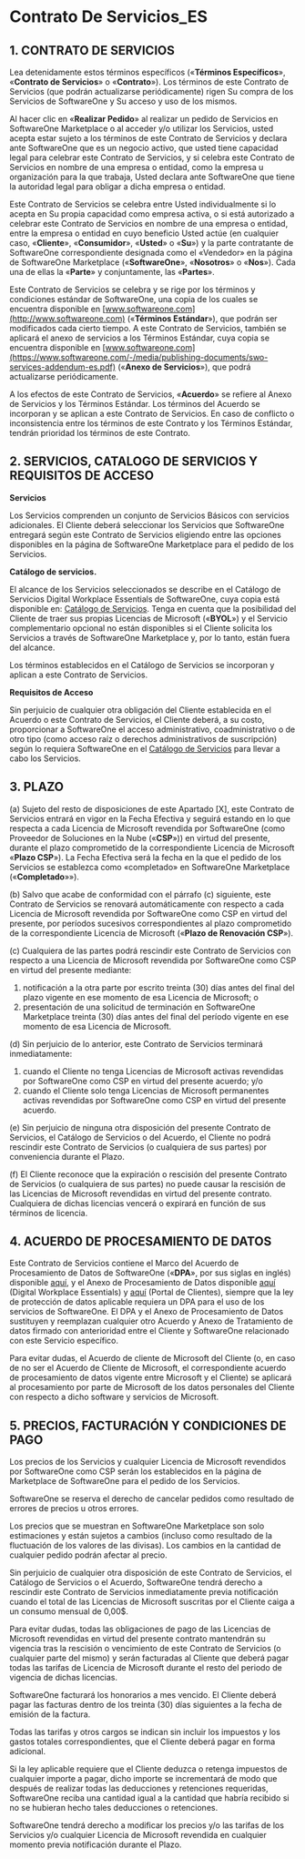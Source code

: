 # Contrato De Servicios\_ES

## 1. CONTRATO DE SERVICIOS

Lea detenidamente estos términos específicos («**Términos Específicos**», «**Contrato de Servicios**» o «**Contrato**»). Los términos de este Contrato de Servicios (que podrán actualizarse periódicamente) rigen Su compra de los Servicios de SoftwareOne y Su acceso y uso de los mismos.

Al hacer clic en «**Realizar Pedido**» al realizar un pedido de Servicios en SoftwareOne Marketplace o al acceder y/o utilizar los Servicios, usted acepta estar sujeto a los términos de este Contrato de Servicios y declara ante SoftwareOne que es un negocio activo, que usted tiene capacidad legal para celebrar este Contrato de Servicios, y si celebra este Contrato de Servicios en nombre de una empresa o entidad, como la empresa u organización para la que trabaja, Usted declara ante SoftwareOne que tiene la autoridad legal para obligar a dicha empresa o entidad.

Este Contrato de Servicios se celebra entre Usted individualmente si lo acepta en Su propia capacidad como empresa activa, o si está autorizado a celebrar este Contrato de Servicios en nombre de una empresa o entidad, entre la empresa o entidad en cuyo beneficio Usted actúe (en cualquier caso, «**Cliente**», «**Consumidor**», «**Usted**» o «**Su**») y la parte contratante de SoftwareOne correspondiente designada como el «Vendedor» en la página de SoftwareOne Marketplace («**SoftwareOne**», «**Nosotros**» o «**Nos**»). Cada una de ellas la «**Parte**» y conjuntamente, las «**Partes**».

Este Contrato de Servicios se celebra y se rige por los términos y condiciones estándar de SoftwareOne, una copia de los cuales se encuentra disponible en [www.softwareone.com](http://www.softwareone.com) («**Términos Estándar**»), que podrán ser modificados cada cierto tiempo. A este Contrato de Servicios, también se aplicará el anexo de servicios a los Términos Estándar, cuya copia se encuentra disponible en [www.softwareone.com](https://www.softwareone.com/-/media/publishing-documents/swo-services-addendum-es.pdf) («**Anexo de Servicios**»), que podrá actualizarse periódicamente.

A los efectos de este Contrato de Servicios, «**Acuerdo**» se refiere al Anexo de Servicios y los Términos Estándar. Los términos del Acuerdo se incorporan y se aplican a este Contrato de Servicios. En caso de conflicto o inconsistencia entre los términos de este Contrato y los Términos Estándar, tendrán prioridad los términos de este Contrato.

## 2. SERVICIOS, CATALOGO DE SERVICIOS Y REQUISITOS DE ACCESO

**Servicios**

Los Servicios comprenden un conjunto de Servicios Básicos con servicios adicionales. El Cliente deberá seleccionar los Servicios que SoftwareOne entregará según este Contrato de Servicios eligiendo entre las opciones disponibles en la página de SoftwareOne Marketplace para el pedido de los Servicios.

**Catálogo de servicios.**

El alcance de los Servicios seleccionados se describe en el Catálogo de Servicios Digital Workplace Essentials de SoftwareOne, cuya copia está disponible en: [Catálogo de Servicios](https://www.softwareone.com/-/media/publishing-documents/swo-digital-workplace-essentials-catalog-es.pdf). Tenga en cuenta que la posibilidad del Cliente de traer sus propias Licencias de Microsoft («**BYOL**») y el Servicio complementario opcional no están disponibles si el Cliente solicita los Servicios a través de SoftwareOne Marketplace y, por lo tanto, están fuera del alcance.

Los términos establecidos en el Catálogo de Servicios se incorporan y aplican a este Contrato de Servicios.

**Requisitos de Acceso**

Sin perjuicio de cualquier otra obligación del Cliente establecida en el Acuerdo o este Contrato de Servicios, el Cliente deberá, a su costo, proporcionar a SoftwareOne el acceso administrativo, coadministrativo o de otro tipo (como acceso raíz o derechos administrativos de suscripción) según lo requiera SoftwareOne en el [Catálogo de Servicios](https://www.softwareone.com/-/media/publishing-documents/swo-digital-workplace-essentials-catalog-es.pdf)  para llevar a cabo los Servicios. &#x20;

## 3. PLAZO

(a) Sujeto del resto de disposiciones de este Apartado \[X], este Contrato de Servicios entrará en vigor en la Fecha Efectiva y seguirá estando en lo que respecta a cada Licencia de Microsoft revendida por SoftwareOne (como Proveedor de Soluciones en la Nube («**CSP**»)) en virtud del presente, durante el plazo comprometido de la correspondiente Licencia de Microsoft «**Plazo CSP**»). La Fecha Efectiva será la fecha en la que el pedido de los Servicios se establezca como «completado» en SoftwareOne Marketplace («**Completado**»»).

(b) Salvo que acabe de conformidad con el párrafo (c) siguiente, este Contrato de Servicios se renovará automáticamente con respecto a cada Licencia de Microsoft revendida por SoftwareOne como CSP en virtud del presente, por períodos sucesivos correspondientes al plazo comprometido de la correspondiente Licencia de Microsoft («**Plazo de Renovación CSP**»).

(c) Cualquiera de las partes podrá rescindir este Contrato de Servicios con respecto a una Licencia de Microsoft revendida por SoftwareOne como CSP en virtud del presente mediante:

1. notificación a la otra parte por escrito treinta (30) días antes del final del plazo vigente en ese momento de esa Licencia de Microsoft; o
2. presentación de una solicitud de terminación en SoftwareOne Marketplace treinta (30) días antes del final del período vigente en ese momento de esa Licencia de Microsoft.

(d) Sin perjuicio de lo anterior, este Contrato de Servicios terminará inmediatamente:

1. cuando el Cliente no tenga Licencias de Microsoft activas revendidas por SoftwareOne como CSP en virtud del presente acuerdo; y/o
2. cuando el Cliente solo tenga Licencias de Microsoft permanentes activas revendidas por SoftwareOne como CSP en virtud del presente acuerdo.

&#x20;(e) Sin perjuicio de ninguna otra disposición del presente Contrato de Servicios, el Catálogo de Servicios o del Acuerdo, el Cliente no podrá rescindir este Contrato de Servicios (o cualquiera de sus partes) por conveniencia durante el Plazo.

&#x20;(f) El Cliente reconoce que la expiración o rescisión del presente Contrato de Servicios (o cualquiera de sus partes) no puede causar la rescisión de las Licencias de Microsoft revendidas en virtud del presente contrato. Cualquiera de dichas licencias vencerá o expirará en función de sus términos de licencia.

## 4. ACUERDO DE PROCESAMIENTO DE DATOS

Este Contrato de Servicios contiene el Marco del Acuerdo de Procesamiento de Datos de SoftwareOne («**DPA**», por sus siglas en inglés) disponible [aquí](https://www.softwareone.com/-/media/publishing-documents/swo-framework-dpa-customer-es.pdf), y el Anexo de Procesamiento de Datos disponible [aquí](https://www.softwareone.com/-/media/publishing-documents/swo-data-processing-addendum-digital-workplace-essentials-es.pdf) (Digital Workplace Essentials) y [aquí](https://www.softwareone.com/-/media/publishing-documents/swo-data-processing-addendum-pyracloud-es.pdf) (Portal de Clientes), siempre que la ley de protección de datos aplicable requiera un DPA para el uso de los servicios de SoftwareOne. El DPA y el Anexo de Procesamiento de Datos sustituyen y reemplazan cualquier otro Acuerdo y Anexo de Tratamiento de datos firmado con anterioridad entre el Cliente y SoftwareOne relacionado con este Servicio específico.

Para evitar dudas, el Acuerdo de cliente de Microsoft del Cliente (o, en caso de no ser el Acuerdo de Cliente de Microsoft, el correspondiente acuerdo de procesamiento de datos vigente entre Microsoft y el Cliente) se aplicará al procesamiento por parte de Microsoft de los datos personales del Cliente con respecto a dicho software y servicios de Microsoft.

## 5. PRECIOS, FACTURACIÓN Y CONDICIONES DE PAGO

Los precios de los Servicios y cualquier Licencia de Microsoft revendidos por SoftwareOne como CSP serán los establecidos en la página de Marketplace de SoftwareOne para el pedido de los Servicios. &#x20;

SoftwareOne se reserva el derecho de cancelar pedidos como resultado de errores de precios u otros errores.

Los precios que se muestran en SoftwareOne Marketplace son solo estimaciones y están sujetos a cambios (incluso como resultado de la fluctuación de los valores de las divisas). Los cambios en la cantidad de cualquier pedido podrán afectar al precio.

Sin perjuicio de cualquier otra disposición de este Contrato de Servicios, el Catálogo de Servicios o el Acuerdo, SoftwareOne tendrá derecho a rescindir este Contrato de Servicios inmediatamente previa notificación cuando el total de las Licencias de Microsoft suscritas por el Cliente caiga a un consumo mensual de 0,00$.

Para evitar dudas, todas las obligaciones de pago de las Licencias de Microsoft revendidas en virtud del presente contrato mantendrán su vigencia tras la rescisión o vencimiento de este Contrato de Servicios (o cualquier parte del mismo) y serán facturadas al Cliente que deberá pagar todas las tarifas de Licencia de Microsoft durante el resto del periodo de vigencia de dichas licencias.

SoftwareOne facturará los honorarios a mes vencido. El Cliente deberá pagar las facturas dentro de los treinta (30) días siguientes a la fecha de emisión de la factura.

Todas las tarifas y otros cargos se indican sin incluir los impuestos y los gastos totales correspondientes, que el Cliente deberá pagar en forma adicional.

Si la ley aplicable requiere que el Cliente deduzca o retenga impuestos de cualquier importe a pagar, dicho importe se incrementará de modo que después de realizar todas las deducciones y retenciones requeridas, SoftwareOne reciba una cantidad igual a la cantidad que habría recibido si no se hubieran hecho tales deducciones o retenciones.

SoftwareOne tendrá derecho a modificar los precios y/o las tarifas de los Servicios y/o cualquier Licencia de Microsoft revendida en cualquier momento previa notificación durante el Plazo.
